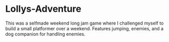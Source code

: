 # Lollys-Adventure

This was a selfmade weekend long jam game where I challenged myself to build a small platformer over a weekend. Features jumping, enemies, and a dog companion for handling enemies.
